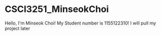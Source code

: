 # CSCI3251_MinseokChoi
Hello, I'm Minseok Choi!
My Student number is 1155122310!
I will pull my project later
